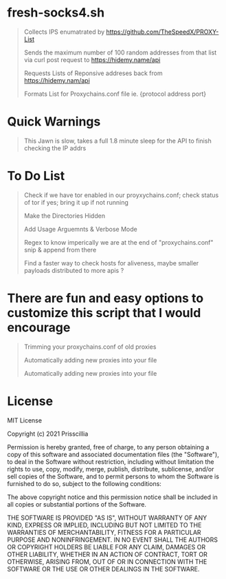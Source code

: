 # fresh-socks4.sh
> Collects IPS enumatrated by https://github.com/TheSpeedX/PROXY-List
> 
> Sends the maximum number of 100 random addresses from that list via curl post request to https://hidemy.name/api
> 
> Requests Lists of Reponsive addreses back from https://hidemy.nam/api
> 
> Formats List for Proxychains.conf file ie. {protocol address port}

# Quick Warnings 
> This Jawn is slow, takes a full 1.8 minute sleep for the API to finish checking the IP addrs 
>
>

# To Do List 
> Check if we have tor enabled in our proyxychains.conf; check status of tor if yes; bring it up if not running
> 
> Make the Directories Hidden
>
> Add Usage Arguemnts & Verbose Mode
>
> Regex to know imperically we are at the end of "proxychains.conf" snip & append from there
> 
> Find a faster way to check hosts for aliveness, maybe smaller payloads distributed to more apis ?
> 

# There are fun and easy options to customize this script that I would encourage 
> Trimming your proxychains.conf of old proxies
>
> Automatically adding new proxies into your file
> 
> Automatically adding new proxies into your file

 # License 

 MIT License

Copyright (c) 2021 Prisscillia

Permission is hereby granted, free of charge, to any person obtaining a copy of this software and associated documentation files (the "Software"), to deal in the Software without restriction, including without limitation the rights to use, copy, modify, merge, publish, distribute, sublicense, and/or sell copies of the Software, and to permit persons to whom the Software is furnished to do so, subject to the following conditions:

The above copyright notice and this permission notice shall be included in all copies or substantial portions of the Software.

THE SOFTWARE IS PROVIDED "AS IS", WITHOUT WARRANTY OF ANY KIND, EXPRESS OR IMPLIED, INCLUDING BUT NOT LIMITED TO THE WARRANTIES OF MERCHANTABILITY, FITNESS FOR A PARTICULAR PURPOSE AND NONINFRINGEMENT. IN NO EVENT SHALL THE AUTHORS OR COPYRIGHT HOLDERS BE LIABLE FOR ANY CLAIM, DAMAGES OR OTHER LIABILITY, WHETHER IN AN ACTION OF CONTRACT, TORT OR OTHERWISE, ARISING FROM, OUT OF OR IN CONNECTION WITH THE SOFTWARE OR THE USE OR OTHER DEALINGS IN THE SOFTWARE.

